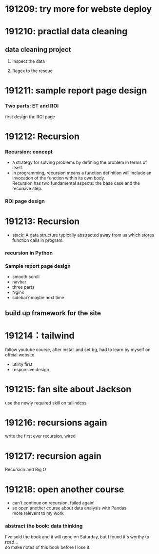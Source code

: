 # 191209: try more for webste deploy  

# 191210: practial data cleaning  
## data cleaning project  
1. Inspect the data  

2. Regex to the rescue  

# 191211: sample report page design  
### Two parts:  ET and ROI  
first design the ROI page  

# 191212: Recursion  
### Recursion: concept  
* a strategy for solving problems by defining the problem in terms of itself.  
* In programming, recursion means a function definition will include an invocation of the function within its own body.   
Recursion has two fundamental aspects: the base case and the recursive step.  

### ROI page design  

# 191213: Recursion  
* stack: A data structure typically abstracted away from us which stores function calls in program.  
### recursion in Python  
### Sample report page design  
* smooth scroll  
* navbar  
* three parts  
* Nginx  
* sidebar? maybe next time  
## build up framework for the site  

# 191214：tailwind  
follow youtube course, after install and set bg, had to learn by myself on offcial website.  
* utility first  
* responsive design  


# 191215: fan site about Jackson  
use the newly required skill on tailindcss  

# 191216: recursions again  
write the first ever recursion, wired  

# 191217: recursion again  
Recursion and Big O  

# 191218: open another course  
* can't continue on recursion, failed again!  
* so open another course about data analysis with Pandas  
more relevent to my work  
### abstract the book: data thinking  
I've sold the book and it will gone on Saturday, but I found it's worthy to read...  
so make notes of this book before I lose it. 

